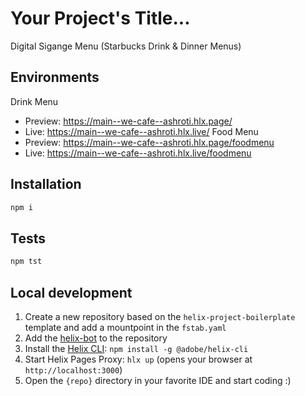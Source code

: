 # Your Project's Title...
Digital Sigange Menu (Starbucks Drink & Dinner Menus)

## Environments
Drink Menu
- Preview: https://main--we-cafe--ashroti.hlx.page/
- Live: https://main--we-cafe--ashroti.hlx.live/
Food Menu
- Preview: https://main--we-cafe--ashroti.hlx.page/foodmenu
- Live: https://main--we-cafe--ashroti.hlx.live/foodmenu

## Installation

```sh
npm i
```

## Tests

```sh
npm tst
```

## Local development

1. Create a new repository based on the `helix-project-boilerplate` template and add a mountpoint in the `fstab.yaml`
1. Add the [helix-bot](https://github.com/apps/helix-bot) to the repository
1. Install the [Helix CLI](https://github.com/adobe/helix-cli): `npm install -g @adobe/helix-cli`
1. Start Helix Pages Proxy: `hlx up` (opens your browser at `http://localhost:3000`)
1. Open the `{repo}` directory in your favorite IDE and start coding :)

